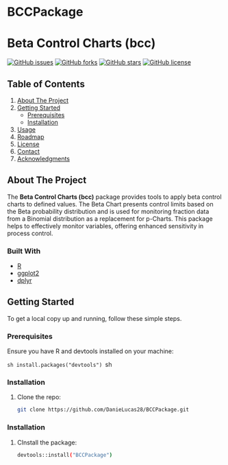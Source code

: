 # BCCPackage
# Beta Control Charts (bcc)

[![GitHub issues](https://img.shields.io/github/issues/DanieLucas28/BCCPackage)](https://github.com/DanieLucas28/BCCPackage/issues)
[![GitHub forks](https://img.shields.io/github/forks/DanieLucas28/BCCPackage)](https://github.com/DanieLucas28/BCCPackage/network)
[![GitHub stars](https://img.shields.io/github/stars/DanieLucas28/BCCPackage)](https://github.com/DanieLucas28/BCCPackage/stargazers)
[![GitHub license](https://img.shields.io/github/license/DanieLucas28/BCCPackage)](https://github.com/DanieLucas28/BCCPackage/blob/main/LICENSE)

## Table of Contents

1. [About The Project](#about-the-project)
2. [Getting Started](#getting-started)
    - [Prerequisites](#prerequisites)
    - [Installation](#installation)
3. [Usage](#usage)
4. [Roadmap](#roadmap)
5. [License](#license)
6. [Contact](#contact)
7. [Acknowledgments](#acknowledgments)

## About The Project

The **Beta Control Charts (bcc)** package provides tools to apply beta control charts to defined values. The Beta Chart presents control limits based on the Beta probability distribution and is used for monitoring fraction data from a Binomial distribution as a replacement for p-Charts. This package helps to effectively monitor variables, offering enhanced sensitivity in process control.

### Built With

- [R](https://www.r-project.org/)
- [ggplot2](https://ggplot2.tidyverse.org/)
- [dplyr](https://dplyr.tidyverse.org/)

## Getting Started

To get a local copy up and running, follow these simple steps.

### Prerequisites

Ensure you have R and devtools installed on your machine:

```sh install.packages("devtools") ```sh

### Installation

1. Clone the repo:
   ```sh
   git clone https://github.com/DanieLucas28/BCCPackage.git

### Installation

1. CInstall the package:
   ```sh
   devtools::install("BCCPackage")

